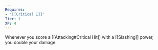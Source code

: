 ```yaml
---
Requires:
- '[[Critical I]]'
Tier: 1
XP: 4
---
```

Whenever you score a [[Attacking#Critical Hit]] with a [[Slashing]] power, you double your damage.